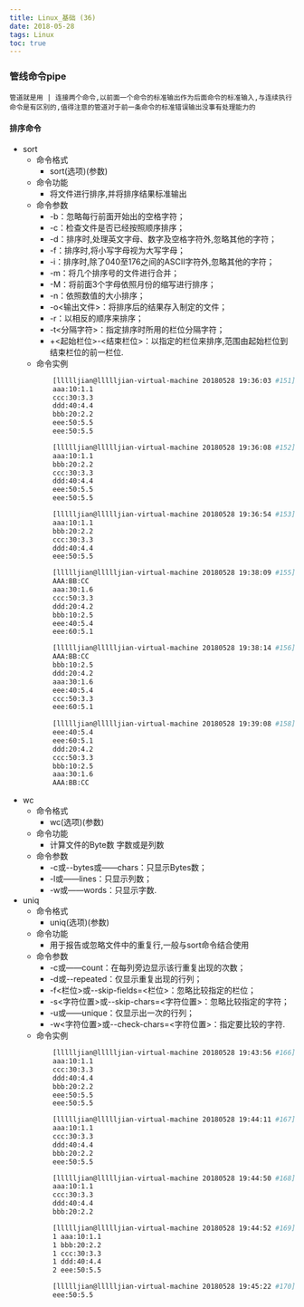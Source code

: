 ```yaml
---
title: Linux_基础 (36)
date: 2018-05-28
tags: Linux
toc: true
---
```


### 管线命令pipe
    管道就是用 | 连接两个命令,以前面一个命令的标准输出作为后面命令的标准输入,与连续执行命令是有区别的,值得注意的管道对于前一条命令的标准错误输出没事有处理能力的

<!-- more -->

#### 排序命令
- sort
    * 命令格式
        * sort(选项)(参数)
    * 命令功能
        * 将文件进行排序,并将排序结果标准输出
    * 命令参数
    	* -b：忽略每行前面开始出的空格字符；
        * -c：检查文件是否已经按照顺序排序；
        * -d：排序时,处理英文字母、数字及空格字符外,忽略其他的字符；
        * -f：排序时,将小写字母视为大写字母；
        * -i：排序时,除了040至176之间的ASCII字符外,忽略其他的字符；
        * -m：将几个排序号的文件进行合并；
        * -M：将前面3个字母依照月份的缩写进行排序；
        * -n：依照数值的大小排序；
        * -o<输出文件>：将排序后的结果存入制定的文件；
        * -r：以相反的顺序来排序；
        * -t<分隔字符>：指定排序时所用的栏位分隔字符；
        * +<起始栏位>-<结束栏位>：以指定的栏位来排序,范围由起始栏位到结束栏位的前一栏位.
    * 命令实例
        ```bash
            [llllljian@llllljian-virtual-machine 20180528 19:36:03 #151]$ cat 1.txt
            aaa:10:1.1
            ccc:30:3.3
            ddd:40:4.4
            bbb:20:2.2
            eee:50:5.5
            eee:50:5.5

            [llllljian@llllljian-virtual-machine 20180528 19:36:08 #152]$ sort 1.txt
            aaa:10:1.1
            bbb:20:2.2
            ccc:30:3.3
            ddd:40:4.4
            eee:50:5.5
            eee:50:5.5

            [llllljian@llllljian-virtual-machine 20180528 19:36:54 #153]$ sort -u 1.txt
            aaa:10:1.1
            bbb:20:2.2
            ccc:30:3.3
            ddd:40:4.4
            eee:50:5.5

            [llllljian@llllljian-virtual-machine 20180528 19:38:09 #155]$ cat 2.txt
            AAA:BB:CC
            aaa:30:1.6
            ccc:50:3.3
            ddd:20:4.2
            bbb:10:2.5
            eee:40:5.4
            eee:60:5.1

            [llllljian@llllljian-virtual-machine 20180528 19:38:14 #156]$ sort -nk 2 -t: 2.txt 
            AAA:BB:CC
            bbb:10:2.5
            ddd:20:4.2
            aaa:30:1.6
            eee:40:5.4
            ccc:50:3.3
            eee:60:5.1
            
            [llllljian@llllljian-virtual-machine 20180528 19:39:08 #158]$ sort -nrk 3 -t: 2.txt 
            eee:40:5.4
            eee:60:5.1
            ddd:20:4.2
            ccc:50:3.3
            bbb:10:2.5
            aaa:30:1.6
            AAA:BB:CC
        ```
- wc
    * 命令格式
        * wc(选项)(参数)
    * 命令功能
        * 计算文件的Byte数 字数或是列数
    * 命令参数
        * -c或--bytes或——chars：只显示Bytes数；
        * -l或——lines：只显示列数；
        * -w或——words：只显示字数.
- uniq
    * 命令格式
        * uniq(选项)(参数)
    * 命令功能
    	* 用于报告或忽略文件中的重复行,一般与sort命令结合使用
    * 命令参数
        * -c或——count：在每列旁边显示该行重复出现的次数；
        * -d或--repeated：仅显示重复出现的行列；
        * -f<栏位>或--skip-fields=<栏位>：忽略比较指定的栏位；
        * -s<字符位置>或--skip-chars=<字符位置>：忽略比较指定的字符；
        * -u或——unique：仅显示出一次的行列；
        * -w<字符位置>或--check-chars=<字符位置>：指定要比较的字符.
    * 命令实例
        ```bash
            [llllljian@llllljian-virtual-machine 20180528 19:43:56 #166]$ cat 1.txt
            aaa:10:1.1
            ccc:30:3.3
            ddd:40:4.4
            bbb:20:2.2
            eee:50:5.5
            eee:50:5.5

            [llllljian@llllljian-virtual-machine 20180528 19:44:11 #167]$ uniq 1.txt
            aaa:10:1.1
            ccc:30:3.3
            ddd:40:4.4
            bbb:20:2.2
            eee:50:5.5

            [llllljian@llllljian-virtual-machine 20180528 19:44:50 #168]$ uniq -u 1.txt
            aaa:10:1.1
            ccc:30:3.3
            ddd:40:4.4
            bbb:20:2.2

            [llllljian@llllljian-virtual-machine 20180528 19:44:52 #169]$ sort 1.txt | uniq -c
            1 aaa:10:1.1
            1 bbb:20:2.2
            1 ccc:30:3.3
            1 ddd:40:4.4
            2 eee:50:5.5

            [llllljian@llllljian-virtual-machine 20180528 19:45:22 #170]$ sort 1.txt | uniq -d
            eee:50:5.5
        ```
